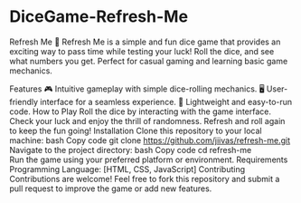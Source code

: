 # DiceGame-Refresh-Me
Refresh Me 🎲
Refresh Me is a simple and fun dice game that provides an exciting way to pass time while testing your luck! Roll the dice, and see what numbers you get. Perfect for casual gaming and learning basic game mechanics.

Features
🎮 Intuitive gameplay with simple dice-rolling mechanics.
🖥️ User-friendly interface for a seamless experience.
📜 Lightweight and easy-to-run code.
How to Play
Roll the dice by interacting with the game interface.
Check your luck and enjoy the thrill of randomness.
Refresh and roll again to keep the fun going!
Installation
Clone this repository to your local machine:
bash
Copy code
git clone https://github.com/jiivas/refresh-me.git  
Navigate to the project directory:
bash
Copy code
cd refresh-me  
Run the game using your preferred platform or environment.
Requirements
Programming Language: [HTML, CSS, JavaScript]
Contributing
Contributions are welcome! Feel free to fork this repository and submit a pull request to improve the game or add new features.


